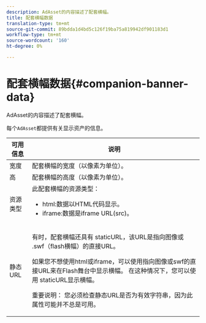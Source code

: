 ```yaml
---
description: AdAsset的内容描述了配套横幅。
title: 配套横幅数据
translation-type: tm+mt
source-git-commit: 89bdda1d4bd5c126f19ba75a819942df901183d1
workflow-type: tm+mt
source-wordcount: '160'
ht-degree: 0%

---
```



# 配套横幅数据{#companion-banner-data}

AdAsset的内容描述了配套横幅。

<!--<a id="section_D730B4FD6FD749E9860B6A07FC110552"></a>-->

每个`AdAsset`都提供有关显示资产的信息。

<table id="table_760C885E2DCA4BE983CC57FDA7BD5B14"> 
 <thead> 
  <tr> 
   <th colname="col1" class="entry"> 可用信息 </th> 
   <th colname="col2" class="entry"> 说明 </th> 
  </tr> 
 </thead>
 <tbody> 
  <tr> 
   <td colname="col1"> 宽度 </td> 
   <td colname="col2"> 配套横幅的宽度（以像素为单位）。 </td> 
  </tr> 
  <tr> 
   <td colname="col1"> 高 </td> 
   <td colname="col2"> 配套横幅的高度（以像素为单位）。 </td> 
  </tr> 
  <tr> 
   <td colname="col1"> 资源类型 </td> 
   <td colname="col2">此配套横幅的资源类型： 
    <ul id="ul_A067787FE49E4B6095BE0AC1D447DBB3"> 
     <li id="li_02B7224C67004095B3F6E50FD21E507E">html:数据以HTML代码显示。 </li> 
     <li id="li_5F37E14472424F808C6094F42009E676">iframe:数据是iframe URL(src)。 </li> 
    </ul> </td> 
  </tr> 
  <tr> 
   <td colname="col1"> 静态URL </td> 
   <td colname="col2"> <p>有时，配套横幅还具有<span class="codeph"> staticURL</span>，该URL是指向图像或<span class="codeph"> .swf</span>（flash横幅）的直接URL。 </p> <p>如果您不想使用html或iframe，可以使用指向图像或swf的直接URL来在Flash舞台中显示横幅。 在这种情况下，您可以使用<span class="codeph"> staticURL</span>显示横幅。 </p> <p>重要说明： 您必须检查静态URL是否为有效字符串，因为此属性可能并不总是可用。 </p> </td> 
  </tr> 
 </tbody> 
</table>

